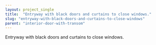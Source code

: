 ```yaml
---
layout: project_single
title:  "Entryway with black doors and curtains to close windows."
slug: "entryway-with-black-doors-and-curtains-to-close-windows"
parent: "interior-door-with-transom"
---
```

Entryway with black doors and curtains to close windows.